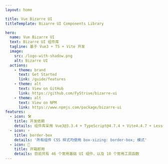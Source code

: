 ```yaml
---
layout: home

title: Vue Bizarre UI
titleTemplate: Bizarre UI Components Library

hero:
  name: Vue Bizarre UI
  text: Bizarre UI 组件库
  tagline: 基于 Vue3 + TS + Vite 开发
  image:
    src: /logo-with-shadow.png
    alt: Bizarre UI
  actions:
    - theme: brand
      text: Get Started
      link: /guide/features
    - theme: alt
      text: View on GitHub
      link: https://github.com/FyStrive/bizarre-ui
    - theme: alt
      text: View on NPM
      link: https://www.npmjs.com/package/bizarre-ui
features:
  - icon: 🛠️
    title: 开发依赖
    details: 组件库采用 Vue3@3.3.4 + TypeScript@4.7.4 + Vite4.4.7 + Less@4.1.3 实现
  - icon: ⚡️
    title: border-box
    details: '所有组件 CSS 样式均使用 box-sizing: border-box; 模式'
  - icon: 🚀
    title: 开箱即用
    details: 目前共有 46 个常用基础 UI 组件，以及 10 个常用工具函数
---
```


<script setup lang="ts">
import { onMounted } from 'vue'
import { fetchVersion } from './.vitepress/utils/fetchVersion'

onMounted(() => {
  // fetchVersion()
})
</script>
